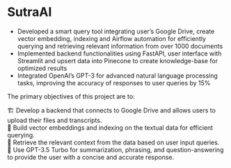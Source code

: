 # SutraAI

- Developed a smart query tool integrating user’s Google Drive, create vector embedding, indexing and Airflow automation for efficiently querying and retrieving relevant information from over 1000 documents
- Implemented backend functionalities using FastAPI, user interface with Streamlit and upsert data into Pinecone to create knowledge-base for optimized results
- Integrated OpenAI’s GPT-3 for advanced natural language processing tasks, improving the accuracy of responses to user queries by 15%

The primary objectives of this project are to:

🏗️ Develop a backend that connects to Google Drive and allows users to upload their files and transcripts. <br>
🤖 Build vector embeddings and indexing on the textual data for efficient querying. <br>
🔎 Retrieve the relevant context from the data based on user input queries. <br>
🧠 Use GPT-3.5 Turbo for summarization, phrasing, and question-answering to provide the user with a concise and accurate response. <br>
